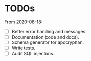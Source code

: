 # TODOs

From 2020-08-18:

- [ ] Better error handling and messages.
- [ ] Documentation (code and docs).
- [ ] Schema generator for apocryphan.
- [ ] Write tests.
- [ ] Audit SQL injections.
